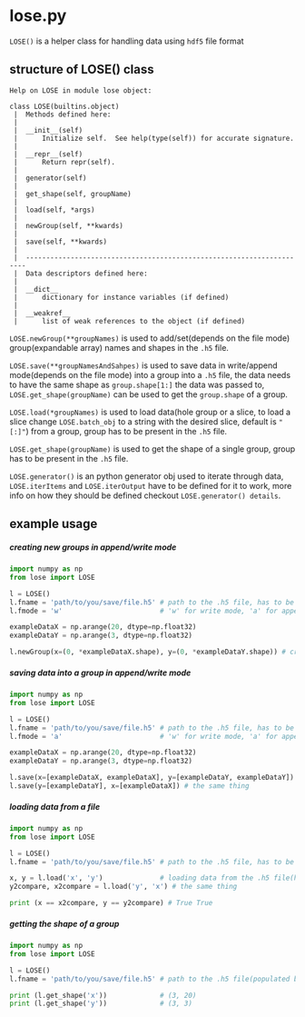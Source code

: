 # lose.py

`LOSE()` is a helper class for handling data using `hdf5` file format

## structure of LOSE() class
```
Help on LOSE in module lose object:

class LOSE(builtins.object)
 |  Methods defined here:
 |  
 |  __init__(self)
 |      Initialize self.  See help(type(self)) for accurate signature.
 |  
 |  __repr__(self)
 |      Return repr(self).
 |  
 |  generator(self)
 |  
 |  get_shape(self, groupName)
 |  
 |  load(self, *args)
 |  
 |  newGroup(self, **kwards)
 |  
 |  save(self, **kwards)
 |  
 |  ----------------------------------------------------------------------
 |  Data descriptors defined here:
 |  
 |  __dict__
 |      dictionary for instance variables (if defined)
 |  
 |  __weakref__
 |      list of weak references to the object (if defined)
```

`LOSE.newGroup(**groupNames)` is used to add/set(depends on the file mode) group(expandable array) names and shapes in the `.h5` file.


`LOSE.save(**groupNamesAndSahpes)` is used to save data in write/append mode(depends on the file mode) into a group into a `.h5` file, the data needs to have the same shape as `group.shape[1:]` the data was passed to, `LOSE.get_shape(groupName)` can be used to get the `group.shape` of a group.


`LOSE.load(*groupNames)` is used to load data(hole group or a slice, to load a slice change `LOSE.batch_obj` to a string with the desired slice, default is `"[:]"`) from a group, group has to be present in the `.h5` file.


`LOSE.get_shape(groupName)` is used to get the shape of a single group, group has to be present in the `.h5` file.


`LOSE.generator()` is an python generator obj used to iterate through data, `LOSE.iterItems` and `LOSE.iterOutput` have to be defined for it to work, more info on how they should be defined checkout `LOSE.generator() details`.

## example usage

##### creating new groups in append/write mode 
```python
import numpy as np
from lose import LOSE

l = LOSE()
l.fname = 'path/to/you/save/file.h5' # path to the .h5 file, has to be user defined before any methods can be used, default is None
l.fmode = 'w' 						 # 'w' for write mode, 'a' for append mode, default is 'r'

exampleDataX = np.arange(20, dtype=np.float32)
exampleDataY = np.arange(3, dtype=np.float32)

l.newGroup(x=(0, *exampleDataX.shape), y=(0, *exampleDataY.shape)) # creating new groups(ready for data saved to) in a file, if fmode is 'w' all groups in the file will be overwritten 
```
##### saving data into a group in append/write mode
```python
import numpy as np
from lose import LOSE

l = LOSE()
l.fname = 'path/to/you/save/file.h5' # path to the .h5 file, has to be user defined before any methods can be used, default is None
l.fmode = 'a' 						 # 'w' for write mode, 'a' for append mode, default is 'r', 'a' mode append data to the file, 'w' mode overwrites data for the group in the file

exampleDataX = np.arange(20, dtype=np.float32)
exampleDataY = np.arange(3, dtype=np.float32)

l.save(x=[exampleDataX, exampleDataX], y=[exampleDataY, exampleDataY]) # saving data into groups defined in the previous example, in append mode
l.save(y=[exampleDataY], x=[exampleDataX]) # the same thing
```
##### loading data from a file
```python
import numpy as np
from lose import LOSE

l = LOSE()
l.fname = 'path/to/you/save/file.h5' # path to the .h5 file, has to be user defined before any methods can be used, default is None

x, y = l.load('x', 'y')				 # loading data from the .h5 file(has to be a real file) populated by previous examples
y2compare, x2compare = l.load('y', 'x') # the same thing 

print (x == x2compare, y == y2compare) # True True
```
##### getting the shape of a group
```python
import numpy as np
from lose import LOSE

l = LOSE()
l.fname = 'path/to/you/save/file.h5' # path to the .h5 file(populated by previous examples), has to be user defined before any methods can be used, default is None

print (l.get_shape('x')) 			 # (3, 20)
print (l.get_shape('y')) 			 # (3, 3)
```

